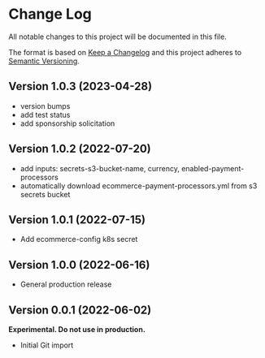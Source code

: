 # Change Log

All notable changes to this project will be documented in this file.

The format is based on [Keep a Changelog](http://keepachangelog.com/)
and this project adheres to [Semantic Versioning](http://semver.org/).

## Version 1.0.3 (2023-04-28)

- version bumps
- add test status
- add sponsorship solicitation

## Version 1.0.2 (2022-07-20)

- add inputs: secrets-s3-bucket-name, currency, enabled-payment-processors
- automatically download ecommerce-payment-processors.yml from s3 secrets bucket

## Version 1.0.1 (2022-07-15)

- Add ecommerce-config k8s secret

## Version 1.0.0 (2022-06-16)

- General production release

## Version 0.0.1 (2022-06-02)

**Experimental. Do not use in production.**

* Initial Git import
